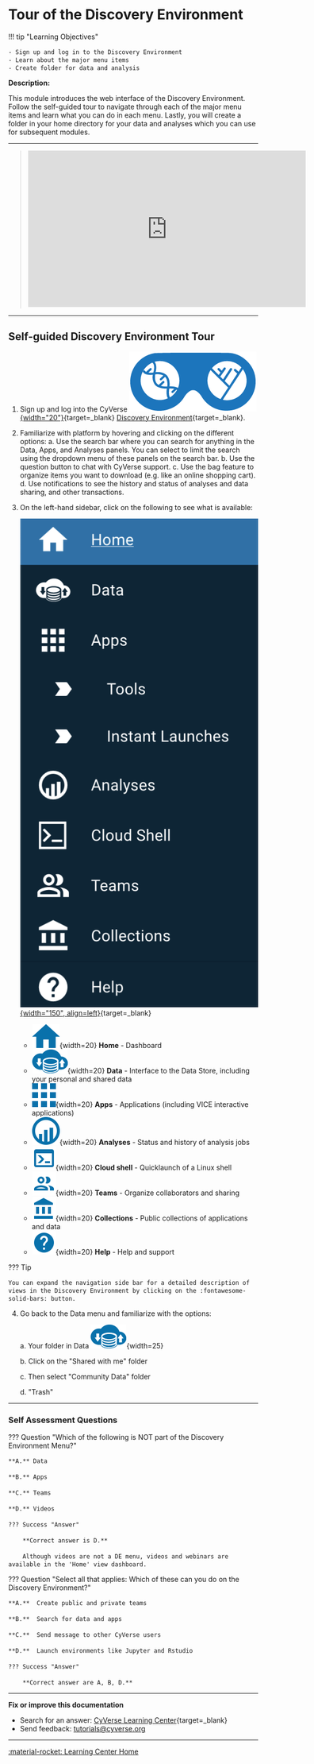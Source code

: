 [de]: assets/de/logos/deIcon.svg
[home]: assets/de/menu_items/homeIcon.svg
[data]: assets/de/menu_items/dataIcon.svg
[apps]: assets/de/menu_items/appsIcon.svg
[analysis]: assets/de/menu_items/analysisIcon.svg
[shell]: assets/de/menu_items/webshellIcon.svg
[team]: assets/de/menu_items/teamsIcon.svg
[bank]: assets/de/menu_items/bank.svg
[help]: assets/de/menu_items/helpIcon.svg

# Tour of the Discovery Environment

!!! tip "Learning Objectives"
    
    - Sign up and log in to the Discovery Environment
    - Learn about the major menu items
    - Create folder for data and analysis

**Description:**

This module introduces the web interface of the Discovery Environment.
Follow the self-guided tour to navigate through each of the major menu
items and learn what you can do in each menu. Lastly, you will create a
folder in your home directory for your data and analyses which you can
use for subsequent modules.

---

> <div class="video-container">
> <iframe width="560" height="315" src="https://www.youtube.com/embed/jZihE2QuBrw" title="YouTube video player" frameborder="0" allow="accelerometer; autoplay; clipboard-write; encrypted-media; gyroscope; picture-in-picture" allowfullscreen></iframe>
> </div>

---

## Self-guided Discovery Environment Tour

1.  Sign up and log into the CyVerse [![DE](assets/de/logos/deIcon.png){width="20"}](https://de.cyverse.org/data){target=_blank} [Discovery Environment](https://de.cyverse.org/de){target=_blank}.

2.  Familiarize with platform by hovering and clicking on the different
    options:
    a. Use the search bar where you can search for anything in the Data, Apps, and Analyses panels. You can select to limit the search using the dropdown menu of these panels on the search bar.
    b. Use the question button to chat with CyVerse support.
    c. Use the bag feature to organize items you want to download (e.g. like an online shopping cart).
    d. Use notifications to see the history and status of analyses and data sharing, and other transactions.

3.  On the left-hand sidebar, click on the following to see what is available:

    [![DE Menu](assets/de/navigation.png){width="150", align=left}](https://de.cyverse.org/data){target=_blank} 

    - ![home]{width=20} **Home** - Dashboard
    - ![data]{width=20} **Data** - Interface to the Data Store, including your personal and shared data
    - ![apps]{width=20} **Apps** - Applications (including VICE interactive applications)
    - ![analysis]{width=20} **Analyses** - Status and history of analysis jobs
    - ![shell]{width=20} **Cloud shell** - Quicklaunch of a Linux shell
    - ![team]{width=20} **Teams** - Organize collaborators and sharing
    - ![bank]{width=20} **Collections** - Public collections of applications and data
    - ![help]{width=20} **Help** - Help and support
    
??? Tip
    
    You can expand the navigation side bar for a detailed description of views in the Discovery Environment by clicking on the :fontawesome-solid-bars: button.

4.  Go back to the Data menu and familiarize with the options:

    a.  Your folder in Data ![][data]{width=25}

    b.  Click on the "Shared with me" folder

    c.  Then select "Community Data" folder

    d.  "Trash"

------------------------------------------------------------------------

### Self Assessment Questions

??? Question "Which of the following is NOT part of the Discovery Environment Menu?"
    
    **A.** Data

    **B.** Apps

    **C.** Teams

    **D.** Videos

    ??? Success "Answer"
        
        **Correct answer is D.**

        Although videos are not a DE menu, videos and webinars are available in the 'Home' view dashboard.


??? Question "Select all that applies: Which of these can you do on the Discovery Environment?"
    
    **A.**  Create public and private teams

    **B.**  Search for data and apps

    **C.**  Send message to other CyVerse users

    **D.**  Launch environments like Jupyter and Rstudio

    ??? Success "Answer"
        
        **Correct answer are A, B, D.**

-----------------------------------------------------------------------

**Fix or improve this documentation**

  - Search for an answer:
     [CyVerse Learning Center](https://learning.cyverse.org){target=_blank}
  - Send feedback: <tutorials@cyverse.org>
  
------------------------------------------------------------------------

[:material-rocket: Learning Center Home](http://learning.cyverse.org/)
